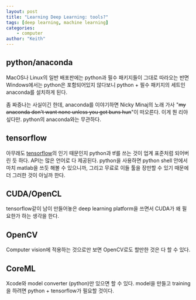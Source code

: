 ```yaml
---
layout: post
title: "Learning Deep Learning: tools?"
tags: [deep learning, machine learning]
categories:
    - computer
author: "Keith"
---
```


## python/anaconda

MacOS나 Linux의 일반 배포판에는 python과 필수 패키지들이 그대로 따라오는 반면 Windows에서는 python은 포함되어있지 않다보니 python + 필수 패키지의 세트인 anaconda를 설치하게 된다. 

좀 짜증나는 사실이긴 한데, anaconda를 이야기하면 Nicky Minaj의 노래 가사 "~~my anaconda don't want none unless you got buns hun~~"이 떠오른다. 이게 뭔 리야 싶다만. python의 anaconda와는 무관하다. 

## tensorflow

아무래도 [tensorflow](https://www.tensorflow.org/)의 인기 때문인지 python과 tf를 쓰는 것이 업계 표준처럼 되어버린 듯 하다. API는 많은 언어로 다 제공된다. python을 사용하면 python shell 안에서 마치 matlab을 쓰듯 해볼 수 있으니까, 그리고 무료로 이들 툴을 장만할 수 있기 때문에 더 그러한 것이 아닐까 한다.

## CUDA/OpenCL

tensorflow같이 남이 만들어놓은 deep learning platform을 쓰면서 CUDA가 왜 필요한가 하는 생각을 한다. 

## OpenCV

Computer vision에 적용하는 것으로만 보면 OpenCV로도 할만한 것은 다 할 수 있다. 

## CoreML

Xcode와 model converter (python)만 있으면 할 수 있다. model을 만들고 training을 하려면 python + tensorflow가 필요할 것이다. 